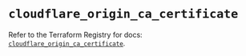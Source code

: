 # `cloudflare_origin_ca_certificate`

Refer to the Terraform Registry for docs: [`cloudflare_origin_ca_certificate`](https://registry.terraform.io/providers/cloudflare/cloudflare/4.22.0/docs/resources/origin_ca_certificate).
